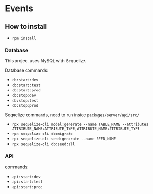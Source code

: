 # Events

## How to install

* `npm install`

### Database

This project uses MySQL with Sequelize.

Database commands:

* `db:start:dev`
* `db:start:test`
* `db:start:prod`
* `db:stop:dev`
* `db:stop:test`
* `db:stop:prod`

Sequelize commands, need to run inside `packages/server/api/src/`

* `npx sequelize-cli model:generate --name TABLE_NAME --attributes ATTRIBUTE_NAME:ATTRIBUTE_TYPE,ATTRIBUTE_NAME:ATTRIBUTE_TYPE`
* `npx sequelize-cli db:migrate`
* `npx sequelize-cli seed:generate --name SEED_NAME`
* `npx sequelize-cli db:seed:all`

### API

commands:

* `api:start:dev`
* `api:start:test`
* `api:start:prod`
